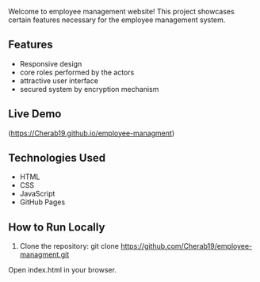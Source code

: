 
Welcome to  employee management website! This project showcases certain features necessary for the employee management system.

## Features
- Responsive design
- core roles performed by the actors
- attractive user interface
- secured system by encryption mechanism

## Live Demo
(https://Cherab19.github.io/employee-managment)

## Technologies Used
- HTML
- CSS
- JavaScript
- GitHub Pages

## How to Run Locally
1. Clone the repository:
   git clone https://github.com/Cherab19/employee-managment.git

Open index.html in your browser.
